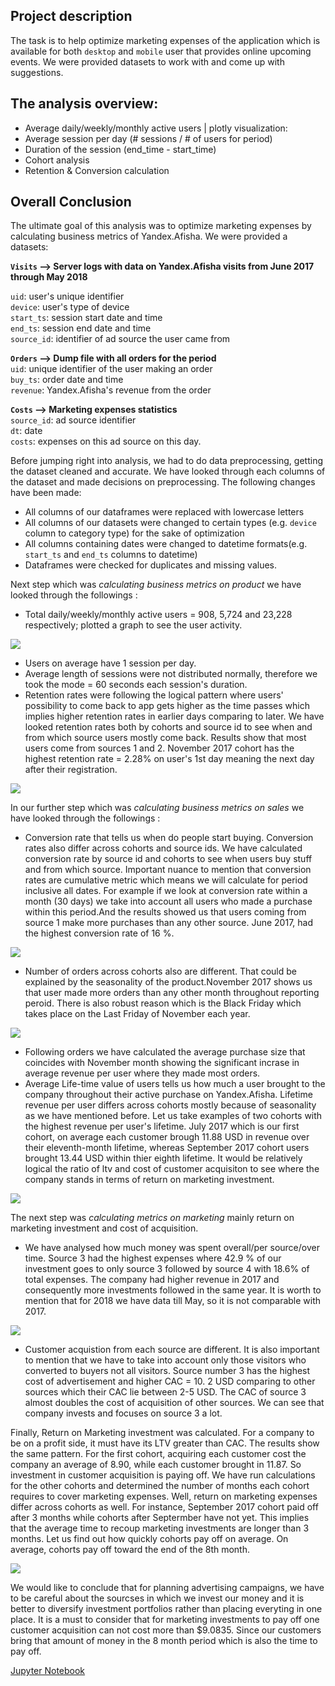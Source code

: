 ## Project description
The task is to help optimize marketing expenses of the application which is available for both `desktop` and `mobile` user that provides online upcoming events. We were provided datasets to work with and come up with suggestions.<br>


 ## The analysis overview:
 - Average daily/weekly/monthly active users | plotly visualization:
 - Average session per day (# sessions / # of users for period)
 - Duration of the session (end_time - start_time)
 - Cohort analysis
 - Retention & Conversion calculation


## Overall Conclusion
<div class="alert alert-info">The ultimate goal of this analysis was to optimize marketing expenses by calculating business metrics of Yandex.Afisha.
We were provided a datasets:<br>

<b>`Visits` --> Server logs with data on Yandex.Afisha visits from June 2017 through May 2018</b><br>
    
`uid`: user's unique identifier <br>
`device`: user's type of device<br>
`start_ts`: session start date and time<br>
`end_ts`:  session end date and time<br>
`source_id`: identifier of ad source the user came from <br>
    
<b>`Orders` --> Dump file with all orders for the period</b><br>
`uid`: unique identifier of the user making an order<br>
`buy_ts`:  order date and time<br>
`revenue`: Yandex.Afisha's revenue from the order<br>  

<b>`Costs` --> Marketing expenses statistics</b><br>
`source_id`: ad source identifier<br>
`dt`: date<br>
`costs`: expenses on this ad source on this day. <br>

Before jumping right into analysis, we had to do data preprocessing, getting the dataset cleaned and accurate. We have looked through each columns of the dataset and made decisions on preprocessing. The following changes have been made:<br>
 - All columns of our dataframes were replaced with lowercase letters
 - All columns of our datasets were changed to certain types (e.g. `device` column to category type) for the sake of optimization
 - All columns containing dates were changed to datetime formats(e.g. `start_ts` and `end_ts` columns to datetime)
 - Dataframes were checked for duplicates and missing values.

Next step which was *calculating business metrics on product* we have looked through the followings :<br>
 - Total daily/weekly/monthly active users = 908, 5,724 and 23,228 respectively; plotted a graph to see the user activity.
 <img src='./images/dau.jpeg' align='center' > 

 - Users on average have 1 session per day.
 - Average length of sessions were not distributed normally, therefore we took the mode = 60 seconds each session's duration.
 - Retention rates were following the logical pattern where users' possibility to come back to app gets higher as the time passes which implies higher retention rates in earlier days comparing to later. We have looked retention rates both by cohorts and source id to see when and from which source users mostly come back. Results show that most users come from sources 1 and 2. November 2017 cohort has the highest retention rate = 2.28%  on user's 1st day meaning the next day after their registration. 

 <img src='./images/retention.jpeg' align='center' > 


In our further step which was *calculating business metrics on sales* we have looked through the followings :<br>
 - Conversion rate that tells us when do people start buying. Conversion rates also differ across cohorts and source ids. We have calculated conversion rate by source id and cohorts to see when users buy stuff and from which source. Important nuance to mention that conversion rates are cumulative metric which means we will calculate for period inclusive all dates. For example if we look at conversion rate within a month (30 days) we take into account all users who made a purchase within this period.And the results showed us that users coming from source 1 make more purchases than any other source. June 2017, had the highest conversion rate of 16 %.

<img src='./images/conversion.jpeg' align='center' > 

 - Number of orders across cohorts also are different. That could be explained by the seasonality of the product.November 2017 shows us that user made more orders than any other month throughout reporting peroid. There is also robust reason which is the Black Friday which takes place on the Last Friday of November each year.

<img src='./images/orders.jpeg' align='center' > 

 - Following orders we have calculated the average purchase size that coincides with November month showing the significant incrase in average revenue per user where they made most orders.
 - Average Life-time value of users tells us how much a user brought to the company throughout their active purchase on Yandex.Afisha. Lifetime revenue per user differs across cohorts mostly because of seasonality as we have mentioned before. Let us take examples of two cohorts with the highest revenue per user's lifetime. July 2017 which is our first cohort, on average each customer brough  11.88 USD  in revenue over their eleventh-month lifetime, whereas September 2017 cohort users brought 13.44 USD within thier eighth lifetime. It would be relatively logical the ratio of ltv and cost of customer acquisiton to see where the company stands in terms of return on marketing investment.

<img src='./images/ltv.jpeg' align='center' > 

The next step was *calculating metrics on marketing* mainly return on marketing investment and cost of acquisition.<br>
 - We have analysed how much money was spent overall/per source/over time. Source 3 had the highest expenses where 42.9 % of our investment goes to only source 3 followed by source 4 with 18.6% of total expenses. The company had higher revenue in 2017 and consequently more investments followed in the same year. It is worth to mention that for 2018 we have data till May, so it is not comparable with 2017.

<img src='./images/expense.jpeg' align='center' > 

 - Customer acquistion from each source are different. It is also important to mention that we have to take into account only those visitors who converted to buyers not all visitors. Source number 3 has the highest cost of advertisement and higher CAC = 10. 2 USD comparing to other sources which their CAC lie between 2-5 USD. The CAC of source 3 almost doubles the cost of acquisition of other sources. We can see that company invests and focuses on source 3 a lot. 

Finally, Return on Marketing investment was calculated. For a company to be on a profit side, it must have its LTV greater than CAC. The results show the same pattern.  For the first cohort, acquiring each customer cost the company an average of 8.90, while each customer brought in 11.87. So investment in customer acquisition is paying off. We have  run calculations for the other cohorts and determined the number of months each cohort requires to cover marketing expenses. Well, return on marketing expenses differ across cohorts as well. For instance, September 2017 cohort paid off after 3 months while cohorts after Septermber have not yet. This implies that the average time to recoup marketing investments are longer than 3 months. Let us find out how quickly cohorts pay off on average. On average, cohorts pay off toward the end of the 8th month.

<img src='./images/roi.jpeg' align='center' > 

We would like to conclude that for planning advertising campaigns, we have to be careful about the sourcses in which we invest our money and it is better to diversify investment portfolios rather than placing everyting in one place. It is a must to consider that for marketing investments to pay off one customer acquisition can not cost more than $9.0835. Since our customers bring that amount of money in the 8 month period which is also the time to pay off.

<a href="./marketing_expenses_optimization.ipynb">Jupyter Notebook</a>   
 
